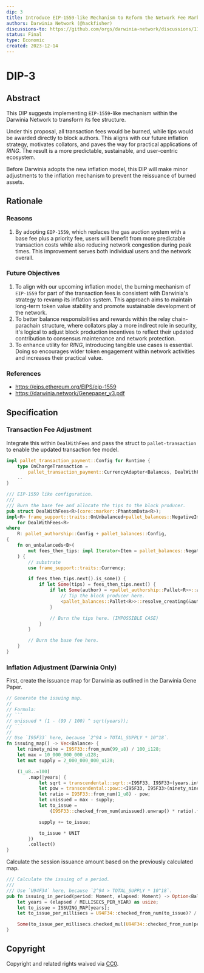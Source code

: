 ```yaml
---
dip: 3
title: Introduce EIP-1559-like Mechanism to Reform the Network Fee Market
authors: Darwinia Network (@hackfisher)
discussions-to: https://github.com/orgs/darwinia-network/discussions/1163
status: Final
type: Economic
created: 2023-12-14
---
```



# DIP-3
## Abstract
This DIP suggests implementing `EIP-1559`-like mechanism within the Darwinia Network to transform its fee structure.

Under this proposal, all transaction fees would be burned, while tips would be awarded directly to block authors.
This aligns with our future inflation strategy, motivates collators, and paves the way for practical applications of *RING*.
The result is a more predictable, sustainable, and user-centric ecosystem.

Before Darwinia adopts the new inflation model, this DIP will make minor adjustments to the inflation mechanism to prevent the reissuance of burned assets.


## Rationale
### Reasons
1. By adopting `EIP-1559`, which replaces the gas auction system with a base fee plus a priority fee,
   users will benefit from more predictable transaction costs while also reducing network congestion during peak times.
   This improvement serves both individual users and the network overall.

### Future Objectives
1. To align with our upcoming inflation model,
   the burning mechanism of `EIP-1559` for part of the transaction fees is consistent with Darwinia's strategy to revamp its inflation system.
   This approach aims to maintain long-term token value stability and promote sustainable development of the network.
2. To better balance responsibilities and rewards within the relay chain-parachain structure, where collators play a more indirect role in security,
   it's logical to adjust block production incentives to reflect their updated contribution to consensus maintenance and network protection.
3. To enhance utility for *RING*, introducing tangible use cases is essential.
   Doing so encourages wider token engagement within network activities and increases their practical value.

### References
- https://eips.ethereum.org/EIPS/eip-1559
- https://darwinia.network/Genepaper_v3.pdf

## Specification
### Transaction Fee Adjustment
Integrate this within `DealWithFees` and pass the struct to `pallet-transaction` to enable the updated transaction fee model.
```rs
impl pallet_transaction_payment::Config for Runtime {
	type OnChargeTransaction =
		pallet_transaction_payment::CurrencyAdapter<Balances, DealWithFees<Runtime>>;
	..
}

/// EIP-1559 like configuration.
///
/// Burn the base fee and allocate the tips to the block producer.
pub struct DealWithFees<R>(core::marker::PhantomData<R>);
impl<R> frame_support::traits::OnUnbalanced<pallet_balances::NegativeImbalance<R>>
	for DealWithFees<R>
where
	R: pallet_authorship::Config + pallet_balances::Config,
{
	fn on_unbalanceds<B>(
		mut fees_then_tips: impl Iterator<Item = pallet_balances::NegativeImbalance<R>>,
	) {
		// substrate
		use frame_support::traits::Currency;

		if fees_then_tips.next().is_some() {
			if let Some(tips) = fees_then_tips.next() {
				if let Some(author) = <pallet_authorship::Pallet<R>>::author() {
					// Tip the block producer here.
					<pallet_balances::Pallet<R>>::resolve_creating(&author, tips);
				}

				// Burn the tips here. (IMPOSSIBLE CASE)
			}
		}

		// Burn the base fee here.
	}
}
```

### Inflation Adjustment (Darwinia Only)
First, create the issuance map for Darwinia as outlined in the Darwinia Gene Paper.
```rs
// Generate the issuing map.
//
// Formula:
// ```
// unissued * (1 - (99 / 100) ^ sqrt(years));
// ```
//
// Use `I95F33` here, because `2^94 > TOTAL_SUPPLY * 10^18`.
fn issuing_map() -> Vec<Balance> {
	let ninety_nine = I95F33::from_num(99_u8) / 100_i128;
	let max = 10_000_000_000_u128;
	let mut supply = 2_000_000_000_u128;

	(1_u8..=100)
		.map(|years| {
			let sqrt = transcendental::sqrt::<I95F33, I95F33>(years.into()).unwrap();
			let pow = transcendental::pow::<I95F33, I95F33>(ninety_nine, sqrt).unwrap();
			let ratio = I95F33::from_num(1_u8) - pow;
			let unissued = max - supply;
			let to_issue =
				(I95F33::checked_from_num(unissued).unwrap() * ratio).floor().to_num::<Balance>();

			supply += to_issue;

			to_issue * UNIT
		})
		.collect()
}
```

Calculate the session issuance amount based on the previously calculated map.
```rs
/// Calculate the issuing of a period.
///
/// Use `U94F34` here, because `2^94 > TOTAL_SUPPLY * 10^18`.
pub fn issuing_in_period(period: Moment, elapsed: Moment) -> Option<Balance> {
	let years = (elapsed / MILLISECS_PER_YEAR) as usize;
	let to_issue = ISSUING_MAP[years];
	let to_issue_per_millisecs = U94F34::checked_from_num(to_issue)? / MILLISECS_PER_YEAR;

	Some(to_issue_per_millisecs.checked_mul(U94F34::checked_from_num(period)?)?.floor().to_num())
}
```


## Copyright
Copyright and related rights waived via [CC0](../LICENSE).
